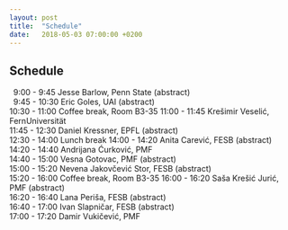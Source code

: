 ```yaml
---
layout: post
title:  "Schedule"
date:   2018-05-03 07:00:00 +0200
---
```


## Schedule

&ensp;9:00 - 9:45 Jesse Barlow, Penn State <a class="abstract" onclick="document.getElementById('JesseBarlow').style.display='block'" >(abstract)</a>    
&ensp;9:45 - 10:30 Eric Goles, UAI <a class="abstract" onclick="document.getElementById('EricGoles').style.display='block'" >(abstract)</a>   
<span class="break">10:30 - 11:00 Coffee break, Room B3-35</span>
11:00 - 11:45 Krešimir Veselić, FernUniversit&auml;t  
11:45 - 12:30 Daniel Kressner, EPFL <a class="abstract" onclick="document.getElementById('DanielKressner').style.display='block'" >(abstract)</a>         
<span class="break">12:30 - 14:00 Lunch break</span>
14:00 - 14:20 Anita Carević, FESB <a class="abstract" onclick="document.getElementById('AnitaCarevic').style.display='block'" >(abstract)</a>    
14:20 - 14:40 Andrijana Ćurković, PMF  
14:40 - 15:00 Vesna Gotovac, PMF <a class="abstract" onclick="document.getElementById('VesnaGotovac').style.display='block'" >(abstract)</a>  
15:00 - 15:20 Nevena Jakovčević Stor, FESB  <a class="abstract" onclick="document.getElementById('NevenaJakovcevicStor').style.display='block'" >(abstract)</a>  
<span class="break">15:20 - 16:00 Coffee break, Room B3-35</span>
16:00 - 16:20 Saša Krešić Jurić, PMF <a class="abstract" onclick="document.getElementById('SasaKresicJuric').style.display='block'" >(abstract)</a>  
16:20 - 16:40 Lana Periša, FESB  <a class="abstract" onclick="document.getElementById('LanaPerisa').style.display='block'" >(abstract)</a>  
16:40 - 17:00 Ivan Slapničar, FESB  <a class="abstract" onclick="document.getElementById('IvanSlapnicar').style.display='block'" >(abstract)</a>  
17:00 - 17:20 Damir Vukičević, PMF 

